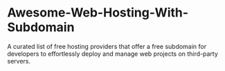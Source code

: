 # Awesome-Web-Hosting-With-Subdomain
A curated list of free hosting providers that offer a free subdomain for developers to effortlessly deploy and manage web projects on third-party servers.
